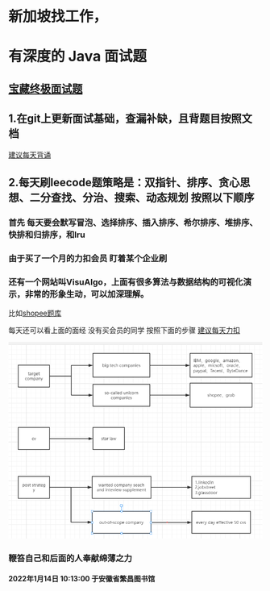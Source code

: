 # 新加坡找工作，
# 有深度的 Java 面试题
## [宝藏终极面试题](https://www.jianshu.com/p/0df3d5641c1c?utm_campaign=maleskine&utm_content=note&utm_medium=seo_notes&utm_source=recommendation&accessToken=eyJhbGciOiJIUzI1NiIsImtpZCI6ImRlZmF1bHQiLCJ0eXAiOiJKV1QifQ.eyJhdWQiOiJhY2Nlc3NfcmVzb3VyY2UiLCJleHAiOjE2NDQ1NDQ1MTUsImciOiJMVVl1WFVHU1g4d1RPelk3IiwiaWF0IjoxNjQ0NTQ0MjE1LCJ1c2VySWQiOi0xNzUxODAyMjIwfQ.lfRec9X5eBBY0qxRACbz4D9Et8xkDU6Wny73zfVrAmE)
## 1.在git上更新面试基础，查漏补缺，且背题目按照文档
[建议每天背诵](https://github.com/wuzhongzhi/person/blob/63dec48889d8760c314597646c037ed4c3aed912/%E6%89%93%E5%8D%B0.doc)
## 2.每天刷leecode题策略是：双指针、排序、贪心思想、二分查找、分治、搜索、动态规划 按照以下顺序
 ### 首先 每天要会默写冒泡、选择排序、插入排序、希尔排序、堆排序、快排和归排序，和lru
 ### 由于买了一个月的力扣会员 盯着某个企业刷 
 ### 还有一个网站叫VisuAlgo，上面有很多算法与数据结构的可视化演示，非常的形象生动，可以加深理解。
 比如[shopee题库](https://leetcode-cn.com/company/shopee/problemset/) 
 
 每天还可以看上面的面经
 没有买会员的同学 按照下面的步骤
[建议每天力扣](https://github.com/CyC2018/CS-Notes/blob/456ff183d550baba9f1f5f54a3f736a5089f1cb2/notes/Leetcode%20%E9%A2%98%E8%A7%A3%20-%20%E7%9B%AE%E5%BD%95.md)

![image](https://github.com/wuzhongzhi/person/blob/9ee9090a0ed75892087ec53f4e73341db4db18a7/images/strategy.png)


### 鞭笞自己和后面的人奉献绵薄之力 
#### 2022年1月14日 10:13:00 于安徽省繁昌图书馆

